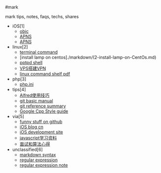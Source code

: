 #mark

mark tips, notes, faqs, techs, shares

- iOS[1]
	- [objc](./markdown/1-objc.md)
	- [APNS](./markdown/1-APNS.md)
	- [APNS](./markdown/1-APNS-1.md)
- linux[2]
	- [terminal command](./markdown/2-terminal-command.md)
	- [install lamp on centos]./markdown/(2-install-lamp-on-CentOs.md)
	- [pptpd shell](2-pptpd6.sh)
	- [VPS搭建VPN](./markdown/2-VPS搭建VPN.md)
	- [linux command shelf pdf](./pdf/2-linux_command_shelf_pdf_ver1_1.pdf)
- php[3]
	- [php.ini](3-php.ini)
- tips[4]
	- [Alfred使用技巧](./markdown/4-Alfred使用技巧.md)
	- [git basic manual](./markdown/4-git-basic-manual.md)
	- [git reference summary](./markdown/4-git-reference-summary.md)
	- [Google Cpp Style guide](./pdf/4-Google_Cpp_Style_guide_CN.pdf)
- via[5]
	- [funny stuff on github](./markdown/5-FunnyStuffOnGitHub.md)
	- [iOS blog cn](./markdown/5-iOS-blog-cn.md)
	- [iOS development site](./markdown/5-iOS-development-sites.md)
	- [javascript学习资料](./markdown/5-javascript学习资料.md)
	- [面试和算法心得](./markdown/5-面试和算法心得.md)
- unclassified[6]
	- [markdown syntax](./markdown/6-MarkdownSyntax.md)
	- [regular expression](./markdown/6-RegularExpression.md)
	- [regular expression note](./markdown/6-regular-expression-note.md)